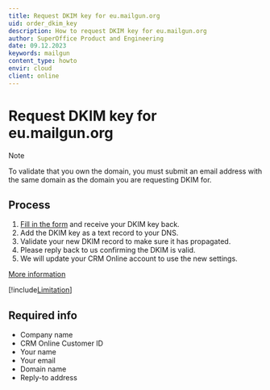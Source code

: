 ```yaml
---
title: Request DKIM key for eu.mailgun.org
uid: order_dkim_key
description: How to request DKIM key for eu.mailgun.org
author: SuperOffice Product and Engineering
date: 09.12.2023
keywords: mailgun
content_type: howto
envir: cloud
client: online
---
```


# Request DKIM key for eu.mailgun.org

> [!NOTE]
> To validate that you own the domain, you must submit an email address with the same domain as the domain you are requesting DKIM for.

## Process

1. [Fill in the form][2] and receive your DKIM key back.
2. Add the DKIM key as a text record to your DNS.
3. Validate your new DKIM record to make sure it has propagated.
4. Please reply back to us confirming the DKIM is valid.
5. We will update your CRM Online account to use the new settings.

[More information][1]

[!include[Limitation](../includes/multiple-dkims.md )]

## Required info

* Company name
* CRM Online Customer ID
* Your name
* Your email
* Domain name
* Reply-to address

<!-- Referenced links -->
[1]: set-up.md
[2]: https://community.superoffice.com/order-dkim/
